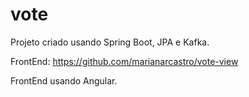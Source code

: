 # vote

Projeto criado usando Spring Boot, JPA e Kafka.

FrontEnd: https://github.com/marianarcastro/vote-view

FrontEnd usando Angular.
